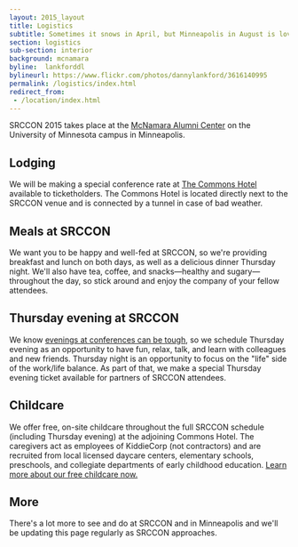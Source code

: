 ```yaml
---
layout: 2015_layout
title: Logistics
subtitle: Sometimes it snows in April, but Minneapolis in August is lovely, as is our light-filled venue.
section: logistics
sub-section: interior
background: mcnamara
byline:  lankforddl
bylineurl: https://www.flickr.com/photos/dannylankford/3616140995
permalink: /logistics/index.html
redirect_from:
 - /location/index.html
---
```

SRCCON 2015 takes place at the <a href="https://www.google.com/maps/place/mcnamara+alumni+center/@44.975251,-93.227871,15z/data=!4m2!3m1!1s0x0:0x5f984f594ceab6ad?sa=X&ei=9qzmVISFC4iegwTskYDYCg&ved=0CIcBEPwSMBA">McNamara Alumni Center</a> on the University of Minnesota campus in Minneapolis.

## Lodging
We will be making a special conference rate at [The Commons Hotel](http://www.commonshotel.com) available to ticketholders. The Commons Hotel is located directly next to the SRCCON venue and is connected by a tunnel in case of bad weather.

## Meals at SRCCON
We want you to be happy and well-fed at SRCCON, so we're providing breakfast and lunch on both days, as well as a delicious dinner Thursday night. We'll also have tea, coffee, and snacks—healthy and sugary—throughout the day, so stick around and enjoy the company of your fellow attendees.

## Thursday evening at SRCCON
We know [evenings at conferences can be tough](https://opennews.org/blog/srccon-thursday/), so we schedule Thursday evening as an opportunity to have fun, relax, talk, and learn with colleagues and new friends. Thursday night is an opportunity to focus on the "life" side of the work/life balance. As part of that, we make a special Thursday evening ticket available for partners of SRCCON attendees.   

## Childcare
We offer free, on-site childcare throughout the full SRCCON schedule (including Thursday evening) at the adjoining Commons Hotel. The caregivers act as employees of KiddieCorp (not contractors) and are recruited from local licensed daycare centers, elementary schools, preschools, and collegiate departments of early childhood education. [Learn more about our free childcare now.](/childcare)

## More
There's a lot more to see and do at SRCCON and in Minneapolis and we'll be updating this page regularly as SRCCON approaches.
